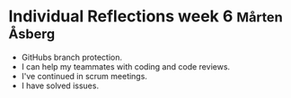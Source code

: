 # Individual Reflections week 6 <small>Mårten Åsberg</small>

* GitHubs branch protection.
* I can help my teammates with coding and code reviews.
* I've continued in scrum meetings.
* I have solved issues.